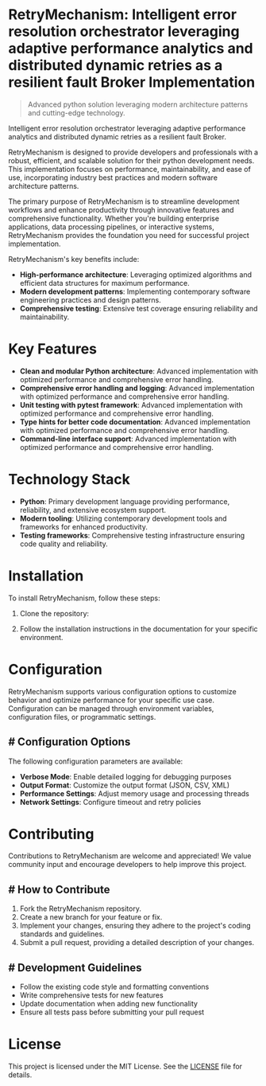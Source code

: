 <!-- fallback_RetryMechanism_20251028235355_45332 -->

# RetryMechanism: Intelligent error resolution orchestrator leveraging adaptive performance analytics and distributed dynamic retries as a resilient fault Broker Implementation
> Advanced python solution leveraging modern architecture patterns and cutting-edge technology.

Intelligent error resolution orchestrator leveraging adaptive performance analytics and distributed dynamic retries as a resilient fault Broker.

RetryMechanism is designed to provide developers and professionals with a robust, efficient, and scalable solution for their python development needs. This implementation focuses on performance, maintainability, and ease of use, incorporating industry best practices and modern software architecture patterns.

The primary purpose of RetryMechanism is to streamline development workflows and enhance productivity through innovative features and comprehensive functionality. Whether you're building enterprise applications, data processing pipelines, or interactive systems, RetryMechanism provides the foundation you need for successful project implementation.

RetryMechanism's key benefits include:

* **High-performance architecture**: Leveraging optimized algorithms and efficient data structures for maximum performance.
* **Modern development patterns**: Implementing contemporary software engineering practices and design patterns.
* **Comprehensive testing**: Extensive test coverage ensuring reliability and maintainability.

# Key Features

* **Clean and modular Python architecture**: Advanced implementation with optimized performance and comprehensive error handling.
* **Comprehensive error handling and logging**: Advanced implementation with optimized performance and comprehensive error handling.
* **Unit testing with pytest framework**: Advanced implementation with optimized performance and comprehensive error handling.
* **Type hints for better code documentation**: Advanced implementation with optimized performance and comprehensive error handling.
* **Command-line interface support**: Advanced implementation with optimized performance and comprehensive error handling.

# Technology Stack

* **Python**: Primary development language providing performance, reliability, and extensive ecosystem support.
* **Modern tooling**: Utilizing contemporary development tools and frameworks for enhanced productivity.
* **Testing frameworks**: Comprehensive testing infrastructure ensuring code quality and reliability.

# Installation

To install RetryMechanism, follow these steps:

1. Clone the repository:


2. Follow the installation instructions in the documentation for your specific environment.

# Configuration

RetryMechanism supports various configuration options to customize behavior and optimize performance for your specific use case. Configuration can be managed through environment variables, configuration files, or programmatic settings.

## # Configuration Options

The following configuration parameters are available:

* **Verbose Mode**: Enable detailed logging for debugging purposes
* **Output Format**: Customize the output format (JSON, CSV, XML)
* **Performance Settings**: Adjust memory usage and processing threads
* **Network Settings**: Configure timeout and retry policies

# Contributing

Contributions to RetryMechanism are welcome and appreciated! We value community input and encourage developers to help improve this project.

## # How to Contribute

1. Fork the RetryMechanism repository.
2. Create a new branch for your feature or fix.
3. Implement your changes, ensuring they adhere to the project's coding standards and guidelines.
4. Submit a pull request, providing a detailed description of your changes.

## # Development Guidelines

* Follow the existing code style and formatting conventions
* Write comprehensive tests for new features
* Update documentation when adding new functionality
* Ensure all tests pass before submitting your pull request

# License

This project is licensed under the MIT License. See the [LICENSE](https://github.com/foxy1081/RetryMechanism/blob/main/LICENSE) file for details.
